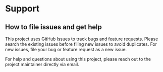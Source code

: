 # Support

## How to file issues and get help  

This project uses GitHub Issues to track bugs and feature requests. Please search the existing issues before filing new
issues to avoid duplicates. For new issues, file your bug or feature request as a new issue.

For help and questions about using this project, please reach out to the project maintainer directly via email.
